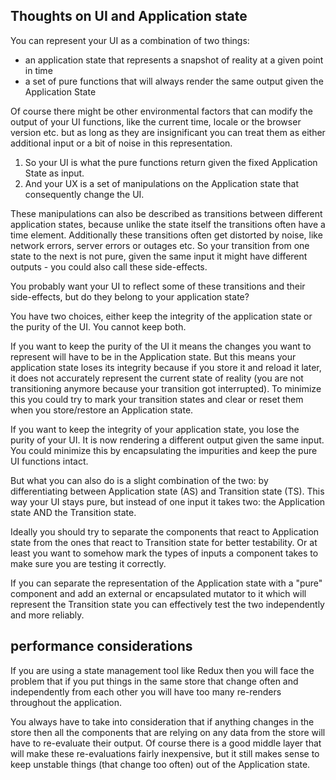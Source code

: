 ## Thoughts on UI and Application state

You can represent your UI as a combination of two things:

- an application state that represents a snapshot of reality at a given point in time
- a set of pure functions that will always render the same output given the Application State

Of course there might be other environmental factors that can modify the output of your UI functions, like the current time, locale or the browser version etc. but as long as they are insignificant you can treat them as either additional input or a bit of noise in this representation.

1. So your UI is what the pure functions return given the fixed Application State as input.
2. And your UX is a set of manipulations on the Application state that consequently change the UI.

These manipulations can also be described as transitions between different application states, because unlike the state itself the transitions often have a time element. Additionally these transitions often get distorted by noise, like network errors, server errors or outages etc. So your transition from one state to the next is not pure, given the same input it might have different outputs - you could also call these side-effects.

You probably want your UI to reflect some of these transitions and their side-effects, but do they belong to your application state?

You have two choices, either keep the integrity of the application state or the purity of the UI. You cannot keep both.

If you want to keep the purity of the UI it means the changes you want to represent will have to be in the Application state. But this means your application state loses its integrity because if you store it and reload it later, it does not accurately represent the current state of reality (you are not transitioning anymore because your transition got interrupted).
To minimize this you could try to mark your transition states and clear or reset them when you store/restore an Application state.

If you want to keep the integrity of your application state, you lose the purity of your UI. It is now rendering a different output given the same input.
You could minimize this by encapsulating the impurities and keep the pure UI functions intact.

But what you can also do is a slight combination of the two: by differentiating between Application state (AS) and Transition state (TS). This way your UI stays pure, but instead of one input it takes two: the Application state AND the Transition state.

Ideally you should try to separate the components that react to Application state from the ones that react to Transition state for better testability. Or at least you want to somehow mark the types of inputs a component takes to make sure you are testing it correctly.

If you can separate the representation of the Application state with a "pure" component and add an external or encapsulated mutator to it which will represent the Transition state you can effectively test the two independently and more reliably.

## performance considerations

If you are using a state management tool like Redux then you will face the problem that if you put things in the same store that change often and independently from each other you will have too many re-renders throughout the application.

You always have to take into consideration that if anything changes in the store then all the components that are relying on any data from the store will have to re-evaluate their output. Of course there is a good middle layer that will make these re-evaluations fairly inexpensive, but it still makes sense to keep unstable things (that change too often) out of the Application state.
